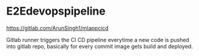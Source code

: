 # E2Edevopspipeline
https://gitlab.com/ArunSingh1/mlappcicd

Gitlab runner triggers the CI CD pipeline everytime a new code is pushed into gitlab repo, basically for every commit image gets build and deployed.
